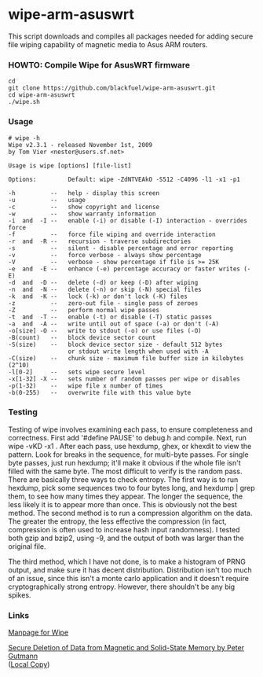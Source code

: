 # wipe-arm-asuswrt
This script downloads and compiles all packages needed for adding secure file wiping capability of magnetic media to Asus ARM routers.

### HOWTO: Compile Wipe for AsusWRT firmware
```
cd
git clone https://github.com/blackfuel/wipe-arm-asuswrt.git
cd wipe-arm-asuswrt
./wipe.sh
```

### Usage
```
# wipe -h
Wipe v2.3.1 - released November 1st, 2009
by Tom Vier <nester@users.sf.net>

Usage is wipe [options] [file-list]

Options:         Default: wipe -ZdNTVEAkO -S512 -C4096 -l1 -x1 -p1

-h          --   help - display this screen
-u          --   usage
-c          --   show copyright and license
-w          --   show warranty information
-i  and  -I --   enable (-i) or disable (-I) interaction - overrides force
-f          --   force file wiping and override interaction
-r  and  -R --   recursion - traverse subdirectories
-s          --   silent - disable percentage and error reporting
-v          --   force verbose - always show percentage
-V          --   verbose - show percentage if file is >= 25K
-e  and  -E --   enhance (-e) percentage accuracy or faster writes (-E)
-d  and  -D --   delete (-d) or keep (-D) after wiping
-n  and  -N --   delete (-n) or skip (-N) special files
-k  and  -K --   lock (-k) or don't lock (-K) files
-z          --   zero-out file - single pass of zeroes
-Z          --   perform normal wipe passes
-t  and  -T --   enable (-t) or disable (-T) static passes
-a  and  -A --   write until out of space (-a) or don't (-A)
-o[size] -O --   write to stdout (-o) or use files (-O)
-B(count)   --   block device sector count
-S(size)    --   block device sector size - default 512 bytes
                 or stdout write length when used with -A
-C(size)    --   chunk size - maximum file buffer size in kilobytes (2^10)
-l[0-2]     --   sets wipe secure level
-x[1-32] -X --   sets number of random passes per wipe or disables
-p(1-32)    --   wipe file x number of times
-b(0-255)   --   overwrite file with this value byte
```

### Testing
Testing of wipe involves examining each pass, to ensure completeness and correctness. First add '#define PAUSE' to debug.h and compile. Next, run wipe -vKD -x1 <file>. After each pass, use hexdump, ghex, or khexdit to view the pattern. Look for breaks in the sequence, for multi-byte passes. For single byte passes, just run hexdump; it'll make it obvious if the whole file isn't filled with the same byte. The most difficult to verify is the random pass. There are basically three ways to check entropy. The first way is to run hexdump, pick some sequences two to four bytes long, and hexdump | grep them, to see how many times they appear. The longer the sequence, the less likely it is to appear more than once. This is obviously not the best method. The
second method is to run a compression algorithm on the data. The greater the entropy, the less effective the compression (in fact, compression is often used to increase hash input randomness). I tested both gzip and bzip2, using -9, and the output of both was larger than the original file.

The third method, which I have not done, is to make a histogram of PRNG output, and make sure it has decent distribution. Distribution isn't too much of an issue, since this isn't a monte carlo application and it doesn't require cryptographically strong entropy. However, there shouldn't be any big spikes.

### Links
[Manpage for Wipe](https://github.com/blackfuel/wipe-arm-asuswrt/blob/master/wipe.md)

[Secure Deletion of Data from Magnetic and Solid-State Memory by Peter Gutmann](http://wipe.sourceforge.net/secure_del.html)  
([Local Copy](https://github.com/blackfuel/wipe-arm-asuswrt/blob/master/secure_del.md))
